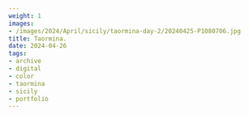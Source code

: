 ```yaml
---
weight: 1
images:
- /images/2024/April/sicily/taormina-day-2/20240425-P1080706.jpg
title: Taormina.
date: 2024-04-26
tags:
- archive
- digital
- color
- taormina
- sicily
- portfolio
---
```


